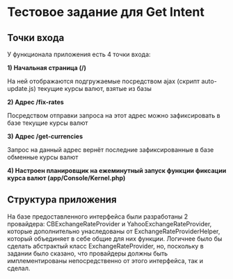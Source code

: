 <h1>Тестовое задание для Get Intent</h1>

<h2>Точки входа</h2>

У функционала приложения есть 4 точки входа:

<b>1) Начальная страница (/)</b>

На ней отображаются подгружаемые посредством ajax (скрипт auto-update.js) текущие курсы валют, взятые из базы

<b>2) Адрес /fix-rates</b>

Посредством отправки запроса на этот адрес можно зафиксировать в базе текущие курсы валют

<b>3) Адрес /get-currencies</b>

Запрос на данный адрес вернёт последние зафиксированные в базе обменные курсы валют

<b>4) Настроен планировщик на ежеминутный запуск функции фиксации курса валют (app/Console/Kernel.php)</b>

<h2>Структура приложения</h2>

На базе предоставленного интерфейса были разработаны 2 провайдера: CBExchangeRateProvider и YahooExchangeRateProvider, которые дополнительно унаследованы от ExchangeRateProviderHelper, который объединяет в себе общие для них функции. Логичнее было бы сделать абстрактый класс ExchangeRateProvider, но, поскольку в задании было сказано, что провайдеры должны быть имплементированы непосредственно от этого интерфейса, так и сделал.
